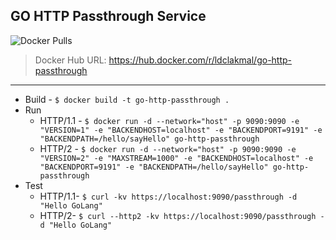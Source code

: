 ## GO HTTP Passthrough Service

![Docker Pulls](https://img.shields.io/docker/pulls/ldclakmal/go-http-passthrough)

> Docker Hub URL: https://hub.docker.com/r/ldclakmal/go-http-passthrough

---

- Build - `$ docker build -t go-http-passthrough .`
- Run
    - HTTP/1.1 - `$ docker run -d --network="host" -p 9090:9090 -e "VERSION=1" -e "BACKENDHOST=localhost" -e "BACKENDPORT=9191" -e "BACKENDPATH=/hello/sayHello" go-http-passthrough`
    - HTTP/2 - `$ docker run -d --network="host" -p 9090:9090 -e "VERSION=2" -e "MAXSTREAM=1000" -e "BACKENDHOST=localhost" -e "BACKENDPORT=9191" -e "BACKENDPATH=/hello/sayHello" go-http-passthrough`
- Test
    - HTTP/1.1- `$ curl -kv https://localhost:9090/passthrough -d "Hello GoLang"`
    - HTTP/2- `$ curl --http2 -kv https://localhost:9090/passthrough -d "Hello GoLang"`
